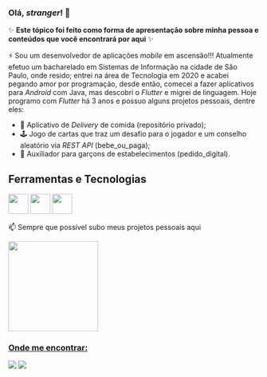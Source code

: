 ### Olá, _stranger_! 👋

✨ **Este tópico foi feito como forma de apresentação sobre minha pessoa e conteúdos que você encontrará por aqui** ✨

⚡ Sou um desenvolvedor de aplicações _mobile_ em ascensão!!! Atualmente efetuo um bacharelado em Sistemas de Informação na cidade de São Paulo, onde resido; entrei na área de Tecnologia em 2020 e acabei pegando amor por programação, desde então, comecei a fazer aplicativos para _Android_ com Java, mas descobri o _Flutter_ e migrei de linguagem. Hoje programo com _Flutter_ há 3 anos e possuo alguns projetos pessoais, dentre eles:
- 🍟 Aplicativo de _Delivery_ de comida (repositório privado);
- 🕹 Jogo de cartas que traz um desafio para o jogador e um conselho aleatório via _REST API_ (bebe_ou_paga);
- 📱 Auxiliador para garçons de estabelecimentos (pedido_digital).

## Ferramentas e Tecnologias

<div>
<img src="https://cdn.jsdelivr.net/gh/devicons/devicon/icons/flutter/flutter-original.svg" width="40" height="40"/>
<img src="https://cdn.jsdelivr.net/gh/devicons/devicon/icons/java/java-original-wordmark.svg" width="40" height="40"/>
<img src="https://cdn.jsdelivr.net/gh/devicons/devicon/icons/mysql/mysql-original-wordmark.svg" width="40" height="40"/>
</div>

📫 Sempre que possível subo meus projetos pessoais aqui

<div>
<a href="https://github.com/gmmoraissouza">
<img height="180em" src="https://github-readme-stats.vercel.app/api/top-langs/?username=gmmoraissouza&layout=compact&langs_count=7&theme=dracula"/>
</div>

### Onde me encontrar:

<div>
<a href = "mailto:gmmoraissouza10@gmail.com"><img src="https://img.shields.io/badge/Gmail-D14836?style=for-the-badge&logo=gmail&logoColor=white" target="_blank"></a>
<a href="https://www.linkedin.com/in/gmmoraissouza" target="_blank"><img src="https://img.shields.io/badge/-LinkedIn-%230077B5?style=for-the-badge&logo=linkedin&logoColor=white" target="_blank"></a>   
</div>


